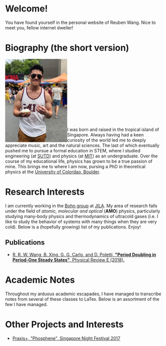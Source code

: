 # Welcome! 

You have found yourself in the personal website of Reuben Wang. Nice to meet you, fellow internet dweller!

# Biography (the short version)

<img align="left" src="Images/casual_portrait.jpg" width="200"> 
<br/>
<br/>
<br/>
<br/>
<br/>
<br/>
<br/>
<br/>
<br/>
<br/>
<br/>
<br/>

I was born and raised in the tropical island of Singapore. Always having had a keen curiosity of the world led me to deeply appreciate music, art and the natural sciences. The last of which eventually pushed me to pursue a formal education in STEM, where I studied engineering (at [SUTD](https://www.sutd.edu.sg/)) and physics (at [MIT](http://www.mit.edu/)) as an undergraduate. Over the course of my educational life, physics has grown to be a true passion of mine. This brings me to where I am now, pursing a PhD in theoretical physics at the [University of Colordao, Boulder](https://www.colorado.edu/). 

# Research Interests

I am currently working in the [Bohn group](http://grizzly.colorado.edu/) at [JILA](https://jila.colorado.edu/). My area of research falls under the field of *atomic, molecular and optical* (**AMO**) physics, particularly studying many-body physics and thermodynamics of ultracold gases (i.e. I like to study the behavior of systems with many things when they are very cold). Below is a (hopefully growing) list of my publications. Enjoy! 

## Publications

* [R. R. W. Wang, B. Xing, G. G. Carlo, and D. Poletti, **"Period Doubling in Period-One Steady States"**, Physical Review E (2018).](https://journals.aps.org/pre/abstract/10.1103/PhysRevE.97.020202)


# Academic Notes

Throughout my arduous academic escapades, I have managed to transcribe notes from several of these classes to LaTex. Below is an assortment of the few I have managed. 



# Other Projects and Interests

* [Praxis+, "Phosphene", Singapore Night Festival 2017](https://www.youth.sg/Users/P/R/PraxisPlus/2017/8/The-story-behind-Phosphene) 
